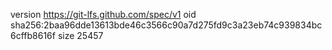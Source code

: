 version https://git-lfs.github.com/spec/v1
oid sha256:2baa96dde13613bde46c3566c90a7d275fd9c3a23eb74c939834bc6cffb8616f
size 25457
